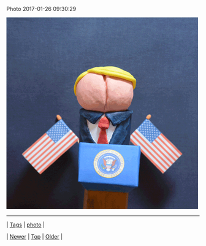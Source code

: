 <!--
title: Photo 2017-01-26 09
date: 2020-06-28T15:27:00.149Z
tags: photo
-->


Photo 2017-01-26 09:30:29

![](156393401422-0.gif)

<!--BOTTOM-POST-NAVIGATION-->
---

| [Tags](tags.md) | [photo](tag-photo.md) |

| [Newer](156304241185.md) | [Top](index.md) | [Older](157185888014.md) |